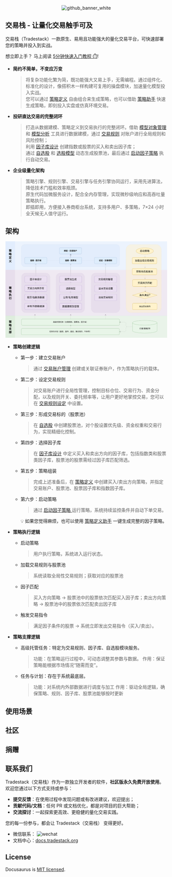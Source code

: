 <p align="center">
<img width="1440" height="280" alt="github_banner_white" src="https://github.com/user-attachments/assets/d88f1137-7738-487f-8ddd-bf92ce749bf9" />
</p>

## 交易栈 - 让量化交易触手可及

交易栈（Tradestack）一款原生、易用且功能强大的量化交易平台，可快速部署您的策略并投入到实战。

想立即上手？ 马上阅读 [5分钟快速入门教程 ⏱️](./QuickStart.md)!

- **简约不简单，不变应万变**

  > 将复杂功能化繁为简，既功能强大又易上手，无需编程。通过组件化、标准化的设计，像搭积木一样构建可复用的操盘模块，加速量化模型投入实战。  
  > 您可以通过 [策略定义](./StrategyDefinition.md) 自由组合来生成策略，也可以借助 [策略助手](./StrategyDefinition.md) 快速生成策略，即刻投入实盘或仿真环境交易。

- **投研直达交易的完整闭环**

  > 打造从数据建模、策略定义到交易执行的完整闭环。借助 [模型对象管理](./StrategyDefinition.md) 和 [模型分析](./StrategyDefinition.md) 工具进行数据建模，通过 [交易规则](./StrategyDefinition.md) 对账户进行全局规则和风险控制；  
  > 利用 [因子库设计](./StrategyDefinition.md) 创建指数或股票的买入和卖出因子库；  
  > 通过 [自选股](./StrategyDefinition.md) 和 [选股模型](./StrategyDefinition.md) 动态生成股票池，最后通过 [启动因子策略](./StrategyDefinition.md) 执行自动交易。

- **企业级量化架构**

  > 策略引擎、规则引擎、交易引擎与任务引擎协同运行，采用先进算法，降低技术门槛和效率瓶颈。  
  > 原生代码加微服务设计，配合全内存管理，实现微秒级响应和高吞吐量策略执行。  
  > 即插即用，方便接入券商柜台系统，支持多用户、多策略，7×24 小时全天候无人值守运行。


## 架构

<img  alt="tactics" src="./images/arch_diagram.svg" />

- **策略创建逻辑**

  - 第一步：建立交易账户
  
    > 通过 [交易账户管理](./StrategyDefinition.md) 创建或关联证券账户，作为策略执行的载体。

  - 第二步：设定交易规则
  
    > 对交易账户进行全局性管理，控制目标仓位、交易行为、资金分配，以及规则开关、委托频率等，让用户更好地掌控交易，您可以在 [交易规则设定](./StrategyDefinition.md)  中设置。

  - 第三步：形成交易标的（股票池）
  
    > 在 [自选股](./StrategyDefinition.md)  中创建股票池，对个股设置优先级、资金权重和交易行为，实现精细化控制。

  - 第四步：选择因子库
    > 在 [因子库设计](./StrategyDefinition.md) 中定义买入和卖出方向的因子库，包括指数类和股票类因子库，股票池的股票需经过因子库匹配筛选。

  - 第五步：策略组装
    > 完成上述准备后，在 [策略定义](./StrategyDefinition.md)  中创建买入/卖出方向策略，并指定交易账户、股票池、股票因子库和指数因子库。

  - 第六步：启动策略
    > 通过 [ 启动因子策略 ](./StrategyDefinition.md)  运行策略，系统持续监控条件并自动下单交易。

    💡 如果您觉得麻烦，也可以使用 [策略定义助手](./StrategyDefinition.md) 一键生成完整的因子策略。

- **策略执行逻辑**

  - 启动策略
  
    > 用户执行策略，系统进入运行状态。

  - 加载交易规则与股票池
  
    > 系统读取全局性交易规则；获取对应的股票池

  - 因子匹配
  
    > 买入方向策略 → 股票池中的股票依次匹配买入因子库；卖出方向策略 → 股票池中的股票依次匹配卖出因子库

  - 触发交易指令
  
    > 满足因子条件的股票 → 系统立即发出交易指令（买入/卖出）。
  
- **策略支撑逻辑**

  - 高级托管任务：特定为交易规则、因子库、自选股模块服务。
    > 功能：在策略运行过程中，可动态调整其参数与数据。
    > 作用：保证策略能根据市场情况“随需而变”。

  - 任务与计划：存在于系统最底层。
    > 功能：对系统内外部数据进行调度与加工
    > 作用：驱动全局逻辑，确保策略、规则、因子库、股票池能够按时更新
  
## 使用场景



## 社区

## 捐赠

## 联系我们 

Tradestack（交易栈）作为一款独立开发者的软件，**社区版永久免费开放使用**。欢迎您通过以下方式支持或参与：  
- **提交反馈**：在使用过程中发现问题或有改进建议，欢迎提出；  
- **贡献代码/文档**：任何 PR 或文档优化，都是对项目的巨大帮助；  
- **交流探讨**：一起探索更高效、更稳健的量化交易实践。  

您的每一份参与，都会让 Tradestack（交易栈） 变得更好。

- 微信联系：
  <img width="90" height="90" alt="wechat" src="https://github.com/user-attachments/assets/86a97b8b-eb91-49bc-9ea8-999c972f393e" />
- 文档中心：[docs.tradestack.org](http://www.tradestack.org:3000/#/README)

## License

Docusaurus is [MIT licensed](./LICENSE).

